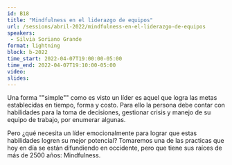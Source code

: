 ```yaml
---
id: B18
title: "Mindfulness en el liderazgo de equipos"
url: /sessions/abril-2022/mindfulness-en-el-liderazgo-de-equipos
speakers:
 - Silvia Soriano Grande
format: lightning
block: b-2022
time_start: 2022-04-07T19:00:00-05:00
time_end: 2022-04-07T19:10:00-05:00
video:
slides:
---
```


Una forma ""simple"" como es visto un líder es aquel que logra las metas establecidas en tiempo, forma y costo. Para ello la persona debe contar con habilidades para la toma de decisiones, gestionar crisis y manejo de su equipo de trabajo, por enumerar algunas.

Pero ¿qué necesita un líder emocionalmente para lograr que estas habilidades logren su mejor potencial? Tomaremos una de las practicas que hoy en día se están difundiendo en occidente, pero que tiene sus raíces de más de 2500 años: Mindfulness.
